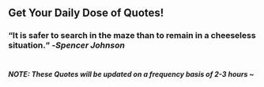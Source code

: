 ## Get Your Daily Dose of Quotes!
### <q>It is safer to search in the maze than to remain in a cheeseless situation.</q> -<em>Spencer Johnson</em> <br><br>
##### NOTE: These Quotes will be updated on a frequency basis of 2-3 hours ~
